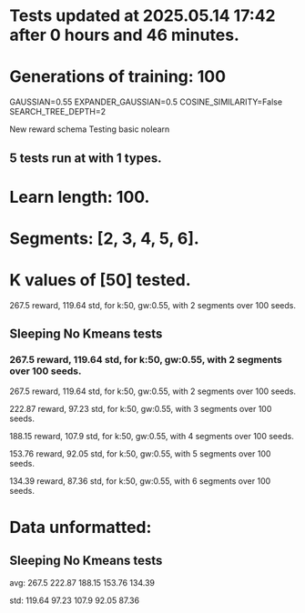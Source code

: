 # Tests updated at 2025.05.14 17:42 after 0 hours and 46 minutes.
# Generations of training: 100
GAUSSIAN=0.55
EXPANDER_GAUSSIAN=0.5
COSINE_SIMILARITY=False
SEARCH_TREE_DEPTH=2

New reward schema
Testing basic nolearn
## 5 tests run at with 1 types.
# Learn length: 100.
# Segments: [2, 3, 4, 5, 6].
# K values of [50] tested.

267.5 reward, 119.64 std, for k:50, gw:0.55, with 2 segments over 100 seeds.


## Sleeping No Kmeans tests
### 267.5 reward, 119.64 std, for k:50, gw:0.55, with 2 segments over 100 seeds.

267.5 reward, 119.64 std, for k:50, gw:0.55, with 2 segments over 100 seeds.

222.87 reward, 97.23 std, for k:50, gw:0.55, with 3 segments over 100 seeds.

188.15 reward, 107.9 std, for k:50, gw:0.55, with 4 segments over 100 seeds.

153.76 reward, 92.05 std, for k:50, gw:0.55, with 5 segments over 100 seeds.

134.39 reward, 87.36 std, for k:50, gw:0.55, with 6 segments over 100 seeds.


# Data unformatted:



## Sleeping No Kmeans tests
avg:
267.5
222.87
188.15
153.76
134.39

std:
119.64
97.23
107.9
92.05
87.36
